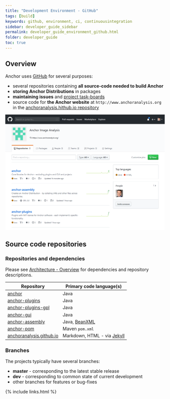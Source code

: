 ```yaml
---
title: "Development Environment - GitHub"
tags: [build]
keywords: github, environment, ci, continuousintegration
sidebar: developer_guide_sidebar
permalink: developer_guide_environment_github.html
folder: developer_guide
toc: true
---
```


## Overview

Anchor uses [GitHub](https://github.com/anchoranalysis) for several purposes:

- several repositories containing **all source-code needed to build Anchor**
- **storing Anchor Distributions** in packages
- **maintaining issues** and [project task-boards](https://github.com/orgs/anchoranalysis/projects)
- source code for **the Anchor website** at `http://www.anchoranalysis.org` in the [anchoranalysis.hithub.io repository](https://github.com/anchoranalysis/anchoranalysis.github.io)

![github](/images/developer_guide/github.png)

## Source code repositories

### Repositories and dependencies

Please see [Architecture - Overview](/developer_guide_architecture_overview.html) for dependencies and repository descriptions.

| Repository | Primary code language(s) |
| --- | --- |
| [anchor](https://github.com/anchoranalysis/anchor) | Java |
| [anchor-plugins](https://github.com/anchoranalysis/anchor-plugins) | Java |
| [anchor-plugins-gpl](https://github.com/anchoranalysis/anchor-plugins-gpl) | Java |
| [anchor-gui](https://github.com/anchoranalysis/anchor-gui) | Java |
| [anchor-assembly](https://github.com/anchoranalysis/anchor-assembly) | Java, [BeanXML](/developer_guide_anchor_beans.html) |
| [anchor-pom](https://github.com/anchoranalysis/anchor-pom) | Maven `pom.xml` |
| [anchoranalysis.github.io](https://github.com/anchoranalysis/anchoranalysis.github.io) | Markdown, HTML - via [Jekyll](https://jekyllrb.com/) |

### Branches

The projects typically have several branches:
- **master** - corresponding to the latest stable release
- **dev** - corresponding to common state of current development
- other branches for features or bug-fixes 

{% include links.html %}